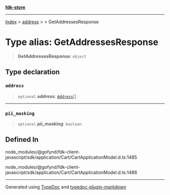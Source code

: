 [**fdk-store**](../../../README.md)
***

[Index](../../../API.md) > [address](../../README.md) > [<internal>](../README.md) > GetAddressesResponse

# Type alias: GetAddressesResponse

> **GetAddressesResponse**: `object`

## Type declaration

### `address`

> `optional` **address**: [`Address`](type-alias.Address.md)[]

***

### `pii_masking`

> `optional` **pii\_masking**: `boolean`

## Defined In

node\_modules/@gofynd/fdk-client-javascript/sdk/application/Cart/CartApplicationModel.d.ts:1485

node\_modules/@gofynd/fdk-client-javascript/sdk/application/Cart/CartApplicationModel.d.ts:1486

***
Generated using [TypeDoc](https://typedoc.org/) and [typedoc-plugin-markdown](https://www.npmjs.com/package/typedoc-plugin-markdown)
